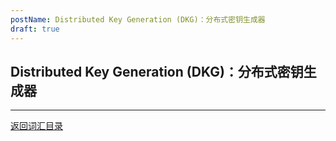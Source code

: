 ```yaml
---
postName: Distributed Key Generation (DKG)：分布式密钥生成器 
draft: true
---
```

## Distributed Key Generation (DKG)：分布式密钥生成器 



---
[返回词汇目录](../glossary)